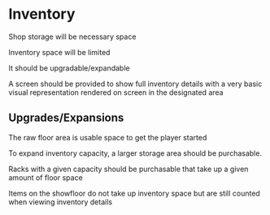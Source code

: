 # Inventory

Shop storage will be necessary space

Inventory space will be limited

It should be upgradable/expandable

A screen should be provided to show full inventory details with a very basic visual representation rendered on screen in the designated area

## Upgrades/Expansions
The raw floor area is usable space to get the player started

To expand inventory capacity, a larger storage area should be purchasable.

Racks with a given capacity should be purchasable that take up a given amount of floor space

Items on the showfloor do not take up inventory space but are still counted when viewing inventory details
